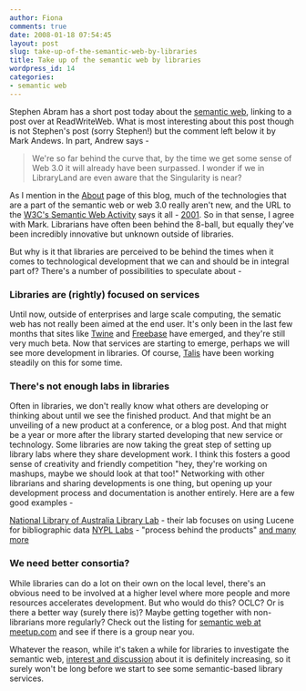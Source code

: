 ```yaml
---
author: Fiona
comments: true
date: 2008-01-18 07:54:45
layout: post
slug: take-up-of-the-semantic-web-by-libraries
title: Take up of the semantic web by libraries
wordpress_id: 14
categories:
- semantic web
---
```


Stephen Abram has a short post today about the [semantic web](http://stephenslighthouse.sirsidynix.com/archives/2008/02/semantic_web_we.html), linking to a post over at ReadWriteWeb. What is most interesting about this post though is not Stephen's post (sorry Stephen!) but the comment left below it by Mark Andews. In part, Andrew says -


> We're so far behind the curve that, by the time we get some sense of Web 3.0 it will already have been surpassed. I wonder if we in LibraryLand are even aware that the Singularity is near?


As I mention in the [About](http://www.semanticlibrary.net/about/) page of this blog, much of the technologies that are a part of the semantic web or web 3.0 really aren't new, and the URL to the [W3C's Semantic Web Activity](http://www.w3.org/2001/sw/) says it all - [2001](http://www.w3.org/2001/sw/). So in that sense, I agree with Mark. Librarians have often been behind the 8-ball, but equally they've been incredibly innovative but unknown outside of libraries.

But why is it that libraries are perceived to be behind the times when it comes to technological development that we can and should be in integral part of? There's a number of possibilities to speculate about -


### Libraries are (rightly) focused on services


Until now, outside of enterprises and large scale computing, the sematic web has not really been aimed at the end user. It's only been in the last few months that sites like [Twine](http://www.twine.com/) and [Freebase](http://www.freebase.com/) have emerged, and they're still very much beta.  Now that services are starting to emerge, perhaps we will see more development in libraries. Of course, [Talis](http://www.talis.com/) have been working steadily on this for some time.


### There's not enough labs in libraries


Often in libraries, we don't really know what others are developing or thinking about until we see the finished product. And that might be an unveiling of a new product at a conference, or a blog post. And that might be a year or more after the library started developing that new service or technology. Some libraries are now taking the great step of setting up library labs where they share development work. I think this fosters a good sense of creativity and friendly competition "hey, they're working on mashups, maybe we should look at that too!" Networking with other librarians and sharing developments is one thing, but opening up your development process and documentation is another entirely. Here are a few good examples -

[National Library of Australia Library Lab](http://ll01.nla.gov.au/) - their lab focuses on using Lucene for bibliographic data
[NYPL Labs](http://www.rss4lib.com/library-labs.html) - "process behind the products"
[and many more](http://www.rss4lib.com/library-labs.html)


### We need better consortia?


While libraries can do a lot on their own on the local level, there's an obvious need to be involved at a higher level where more people and more resources accelerates development. But who would do this?  OCLC? Or is there a better way (surely there is)? Maybe getting together with non-librarians more regularly? Check out the listing for [semantic web at meetup.com](http://semweb.meetup.com/) and see if there is a group near you.

Whatever the reason, while it's taken a while for libraries to investigate the semantic web, [interest and discussion](http://liszen.com/index2.php?cx=007111056751095715160%3A3qdthmlca-m&cof=FORID%3A9&q=semantic+web&sa=Search#955) about it is definitely increasing, so it surely won't be long before we start to see some semantic-based library services.
